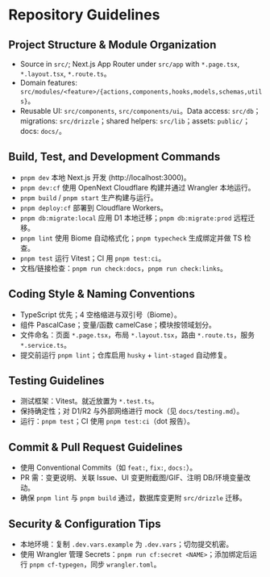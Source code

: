 # Repository Guidelines

## Project Structure & Module Organization
- Source in `src/`; Next.js App Router under `src/app` with `*.page.tsx`, `*.layout.tsx`, `*.route.ts`。
- Domain features: `src/modules/<feature>/{actions,components,hooks,models,schemas,utils}`。
- Reusable UI: `src/components`, `src/components/ui`。Data access: `src/db`；migrations: `src/drizzle`；shared helpers: `src/lib`；assets: `public/`；docs: `docs/`。

## Build, Test, and Development Commands
- `pnpm dev` 本地 Next.js 开发 (http://localhost:3000)。
- `pnpm dev:cf` 使用 OpenNext Cloudflare 构建并通过 Wrangler 本地运行。
- `pnpm build` / `pnpm start` 生产构建与运行。
- `pnpm deploy:cf` 部署到 Cloudflare Workers。
- `pnpm db:migrate:local` 应用 D1 本地迁移；`pnpm db:migrate:prod` 远程迁移。
- `pnpm lint` 使用 Biome 自动格式化；`pnpm typecheck` 生成绑定并做 TS 检查。
- `pnpm test` 运行 Vitest；CI 用 `pnpm test:ci`。
- 文档/链接检查：`pnpm run check:docs`，`pnpm run check:links`。

## Coding Style & Naming Conventions
- TypeScript 优先；4 空格缩进与双引号（Biome）。
- 组件 PascalCase；变量/函数 camelCase；模块按领域划分。
- 文件命名：页面 `*.page.tsx`，布局 `*.layout.tsx`，路由 `*.route.ts`，服务 `*.service.ts`。
- 提交前运行 `pnpm lint`；仓库启用 `husky` + `lint-staged` 自动修复。

## Testing Guidelines
- 测试框架：Vitest。就近放置为 `*.test.ts`。
- 保持确定性；对 D1/R2 与外部网络进行 mock（见 `docs/testing.md`）。
- 运行：`pnpm test`；CI 使用 `pnpm test:ci`（dot 报告）。

## Commit & Pull Request Guidelines
- 使用 Conventional Commits（如 `feat:`, `fix:`, `docs:`）。
- PR 需：变更说明、关联 Issue、UI 变更附截图/GIF、注明 DB/环境变量改动。
- 确保 `pnpm lint` 与 `pnpm build` 通过，数据库变更附 `src/drizzle` 迁移。

## Security & Configuration Tips
- 本地环境：复制 `.dev.vars.example` 为 `.dev.vars`；切勿提交机密。
- 使用 Wrangler 管理 Secrets：`pnpm run cf:secret <NAME>`；添加绑定后运行 `pnpm cf-typegen`，同步 `wrangler.toml`。
